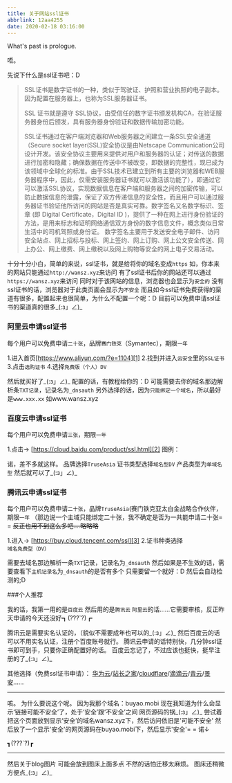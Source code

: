 ```yaml
---
title: 关于网站ssl证书
abbrlink: 12aa4255
date: 2020-02-18 03:16:00
---
```

What's past is prologue.

<!--more-->唔。
先说下什么是ssl证书吧：D

> SSL证书是数字证书的一种，类似于驾驶证、护照和营业执照的电子副本。因为配置在服务器上，也称为SSL服务器证书。
>
> SSL 证书就是遵守 SSL协议，由受信任的数字证书颁发机构CA，在验证服务器身份后颁发，具有服务器身份验证和数据传输加密功能。
>
>SSL证书通过在客户端浏览器和Web服务器之间建立一条SSL安全通道（Secure socket layer(SSL)安全协议是由Netscape Communication公司设计开发。该安全协议主要用来提供对用户和服务器的认证；对传送的数据进行加密和隐藏；确保数据在传送中不被改变，即数据的完整性，现已成为该领域中全球化的标准。由于SSL技术已建立到所有主要的浏览器和WEB服务器程序中，因此，仅需安装服务器证书就可以激活该功能了），即通过它可以激活SSL协议，实现数据信息在客户端和服务器之间的加密传输，可以防止数据信息的泄露，保证了双方传递信息的安全性，而且用户可以通过服务器证书验证他所访问的网站是否是真实可靠。数字签名又名数字标识、签章 (即 Digital Certificate，Digital ID )，提供了一种在网上进行身份验证的方法，是用来标志和证明网络通信双方身份的数字信息文件，概念类似日常生活中的司机驾照或身份证。 数字签名主要用于发送安全电子邮件、访问安全站点、网上招标与投标、网上签约、网上订购、网上公文安全传送、网上办公、网上缴费、网上缴税以及网上购物等安全的网上电子交易活动。

十分十分小白，简单的来说，ssl证书，就是给将你的域名变成`https`
如，你本来的网站只能通过`http://wansz.xyz`来访问
有了ssl证书后你的网站还可以通过`https://wansz.xyz`来访问
同时对于该网站的信息，浏览器也会显示为`安全的`
没有ssl证书的话，浏览器对于此类页面会显示为`不安全`
而且如今ssl证书免费获得的渠道有很多，配置起来也很简单，为什么不配置一个呢：D
目前可以免费申请ssl证书的渠道真的很多_(:з」∠)_

### 阿里云申请ssl证书
每个用户可以免费申请`二十张`，品牌`赛门铁克`（Symantec），期限`一年`

1.进入首页[https://www.aliyun.com/?e=1104][1]
2.找到并进入`云安全`里的`SSL证书`
3.点击`选购证书`
4.选择`免费版（个人）DV`

然后就买好了_(:з」∠)_
配置的话，有教程给你的：D
可能需要去你的域名那边解析条`TXT记录`，记录名为`_dnsauth`
另外选择的话，因为`只能绑定一个域名`，所以最好是`www.xxx.xx`
如www.wansz.xyz

### 百度云申请ssl证书
每个用户可以免费申请`三张`，期限`一年` 

1.点击→ [https://cloud.baidu.com/product/ssl.html][2]
图例：

诺，差不多就这样。
品牌选择`TruseAsia`
证书类型选择`域名型DV`
产品类型为`单域名型`
然后就可以了_(:з」∠)_

### 腾讯云申请ssl证书
每个用户可以免费申请`二十张`，品牌`TruseAsia`(赛门铁克亚太白金战略合作伙伴，期限`一年`
（那边说一个主域只能绑定二十张，我不确定是否为一共能申请二十张= =
~~反正也用不到这么多吧....略略略~~

1.进入→ [https://buy.cloud.tencent.com/ssl][3]
2.证书种类选择`域名免费型（DV）`

需要去域名那边解析一条`TXT`记录，记录名为`_dnsauth`
然后如果是不生效的话，需要查看下`主机记录名`为`_dnsauth`的是否有多个
只需要留一个就好：D
然后会自动检测的;D


###个人推荐

我的话，我第一用的是`百度云`
然后用的是`腾讯云`
`阿里云`的话……它需要审核，反正昨天申请的今天还没好┓(???`?)┏

腾讯云是需要实名认证的，（貌似不需要成年也可以的_(:з」∠)_
然后百度云的话可以不用实名认证，注册个百度账号就行。
腾讯云申请的话特别快，几分钟ssl证书即可到手，只要你正确配置好的话。
百度云忘记了，不过应该也挺快，挺早注册的了_(:з」∠)_

其他选择（免费ssl证书申请）：
[华为云][4]/[站长之家][5]/[cloudflare][6]/[滴滴云][7]/[青云][8]/[景安][9]……



----------
咳。
为什么要说这个呢。
因为我那个域名：buyao.mobi
现在我知道为什么会显示‘链接可能不安全’了，处于‘安全’跟‘不安全’之间
网页源码的锅_(:з」∠)_
尝试着把这个页面放到显示‘安全’的域名wansz.xyz下，然后访问依旧是'可能不安全'
然后放了一个显示'安全'的网页源码在buyao.mobi下，然后显示'安全'= =
诺↓


┓(???`?)┏


----------
然后关于blog图片
可能会放到图床上面多点
不然的话怕迁移太麻烦。
图床还稍微方便点_(:з」∠)_

[1]: https://www.aliyun.com/?e=1104
[2]: https://cloud.baidu.com/product/ssl.html
[3]: https://buy.cloud.tencent.com/ssl
[4]: https://www.huaweicloud.com/product/scm.html
[5]: http://aq.chinaz.com/SSL
[6]: https://www.cloudflare.com/ssl/
[7]: https://www.didiyun.com/production/cert.html
[8]: https://www.qingcloud.com/pricing#/SSLCertificate
[9]: https://www.zzidc.com/ssl/showfree